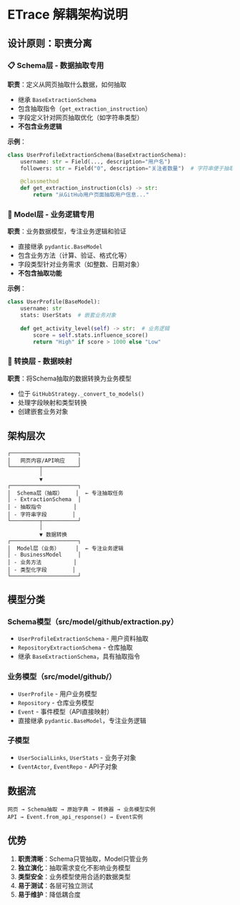 # ETrace 解耦架构说明

## 设计原则：职责分离

### 📋 Schema层 - 数据抽取专用
**职责**：定义从网页抽取什么数据，如何抽取
- 继承 `BaseExtractionSchema`
- 包含抽取指令（`get_extraction_instruction`）
- 字段定义针对网页抽取优化（如字符串类型）
- **不包含业务逻辑**

**示例**：
```python
class UserProfileExtractionSchema(BaseExtractionSchema):
    username: str = Field(..., description="用户名")
    followers: str = Field("0", description="关注者数量")  # 字符串便于抽取
    
    @classmethod
    def get_extraction_instruction(cls) -> str:
        return "从GitHub用户页面抽取用户信息..."
```

### 🏢 Model层 - 业务逻辑专用
**职责**：业务数据模型，专注业务逻辑和验证
- 直接继承 `pydantic.BaseModel`
- 包含业务方法（计算、验证、格式化等）
- 字段类型针对业务需求（如整数、日期对象）
- **不包含抽取功能**

**示例**：
```python
class UserProfile(BaseModel):
    username: str
    stats: UserStats  # 嵌套业务对象
    
    def get_activity_level(self) -> str:  # 业务逻辑
        score = self.stats.influence_score()
        return "High" if score > 1000 else "Low"
```

### 🔄 转换层 - 数据映射
**职责**：将Schema抽取的数据转换为业务模型
- 位于 `GitHubStrategy._convert_to_models()`
- 处理字段映射和类型转换
- 创建嵌套业务对象

## 架构层次

```
┌─────────────────────┐
│   网页内容/API响应    │
└─────────┬───────────┘
          │
          ▼
┌─────────────────────┐
│  Schema层（抽取）    │  ← 专注抽取任务
│ - ExtractionSchema  │
│ - 抽取指令          │
│ - 字符串字段        │
└─────────┬───────────┘
          │
          ▼ 数据转换
┌─────────────────────┐
│  Model层（业务）     │  ← 专注业务逻辑  
│ - BusinessModel     │
│ - 业务方法          │
│ - 类型化字段        │
└─────────────────────┘
```

## 模型分类

### Schema模型（src/model/github/extraction.py）
- `UserProfileExtractionSchema` - 用户资料抽取
- `RepositoryExtractionSchema` - 仓库抽取
- 继承 `BaseExtractionSchema`，具有抽取指令

### 业务模型（src/model/github/）
- `UserProfile` - 用户业务模型
- `Repository` - 仓库业务模型
- `Event` - 事件模型（API直接映射）
- 直接继承 `pydantic.BaseModel`，专注业务逻辑

### 子模型
- `UserSocialLinks`, `UserStats` - 业务子对象
- `EventActor`, `EventRepo` - API子对象

## 数据流

```
网页 → Schema抽取 → 原始字典 → 转换器 → 业务模型实例
API → Event.from_api_response() → Event实例
```

## 优势

1. **职责清晰**：Schema只管抽取，Model只管业务
2. **独立演化**：抽取需求变化不影响业务模型
3. **类型安全**：业务模型使用合适的数据类型
4. **易于测试**：各层可独立测试
5. **易于维护**：降低耦合度